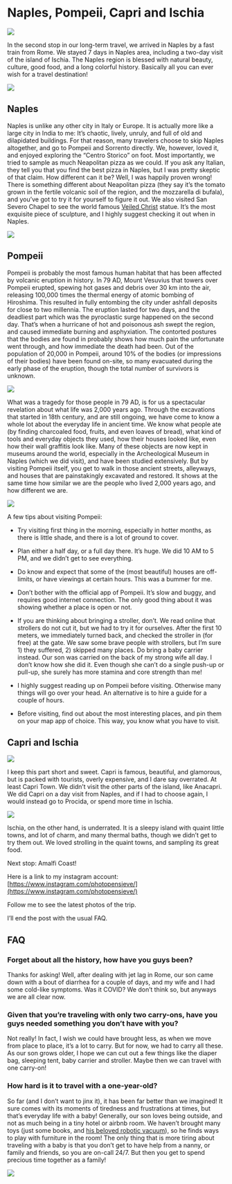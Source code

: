 # Naples, Pompeii, Capri and Ischia

![](https://lh4.googleusercontent.com/ysOuZLB-zJaa3I39o7LtbMs6voU_6UVxQOy73DS8CiLjVdx_WonE3YRhQCyIftHbb50)

In the second stop in our long-term travel, we arrived in Naples by a fast train from Rome. We stayed 7 days in Naples area, including a two-day visit of the island of Ischia. The Naples region is blessed with natural beauty, culture, good food, and a long colorful history. Basically all you can ever wish for a travel destination!

![](https://lh4.googleusercontent.com/vsnM2zNX2ox20LC733QzeL8yg3hT5HblxlUkMEokxj3zY75LjCRg5vo3ZZRZ0-ZvU2Q)

## Naples

Naples is unlike any other city in Italy or Europe. It is actually more like a large city in India to me: It’s chaotic, lively, unruly, and full of old and dilapidated buildings. For that reason, many travelers choose to skip Naples altogether, and go to Pompeii and Sorrento directly. We, however, loved it, and enjoyed exploring the “Centro Storico” on foot. Most importantly, we tried to sample as much Neapolitan pizza as we could. If you ask any Italian, they tell you that you find the best pizza in Naples, but I was pretty skeptic of that claim. How different can it be? Well, I was happily proven wrong! There is something different about Neapolitan pizza (they say it’s the tomato grown in the fertile volcanic soil of the region, and the mozzarella di bufala), and you’ve got to try it for yourself to figure it out. We also visited San Severo Chapel to see the world famous [Veiled Christ](https://www.museosansevero.it/en/the-statue/) statue. It’s the most exquisite piece of sculpture, and I highly suggest checking it out when in Naples.

![](https://lh3.googleusercontent.com/Ec238Ebsi_4lbc17lKuCDT_YAKNwxnTebMCnnQmbvBWgJkBZXXGqrXokQbxJHFjwZlw)

## Pompeii

Pompeii is probably the most famous human habitat that has been affected by volcanic eruption in history. In 79 AD, Mount Vesuvius that towers over Pompeii erupted, spewing hot gases and debris over 30 km into the air, releasing 100,000 times the thermal energy of atomic bombing of Hiroshima. This resulted in fully entombing the city under ashfall deposits for close to two millennia. The eruption lasted for two days, and the deadliest part which was the pyroclastic surge happened on the second day. That’s when a hurricane of hot and poisonous ash swept the region, and caused immediate burning and asphyxiation. The contorted postures that the bodies are found in probably shows how much pain the unfortunate went through, and how immediate the death had been. Out of the population of 20,000 in Pompeii, around 10% of the bodies (or impressions of their bodies) have been found on-site, so many evacuated during the early phase of the eruption, though the total number of survivors is unknown. 

![](https://lh3.googleusercontent.com/oF_OFRzc_nws6_x-Y06zv4Jw0zQZP2IbR18PfAvht3Ku0oERLJ5_olklHbbzJ_kJXR4)

What was a tragedy for those people in 79 AD, is for us a spectacular revelation about what life was 2,000 years ago. Through the excavations that started in 18th century, and are still ongoing, we have come to know a whole lot about the everyday life in ancient time. We know what people ate (by finding charcoaled food, fruits, and even loaves of bread), what kind of tools and everyday objects they used, how their houses looked like, even how their wall graffitis look like. Many of these objects are now kept in museums around the world, especially in the Archeological Museum in Naples (which we did visit), and have been studied extensively. But by visiting Pompeii itself, you get to walk in those ancient streets, alleyways, and houses that are painstakingly excavated and restored. It shows at the same time how similar we are the people who lived 2,000 years ago, and how different we are.

![](https://lh4.googleusercontent.com/jY5yJe8xdR0s6AeCYe9OfKh4jvGYt0WZeKK0mdWEAcOrcIdQ0k8N-Fj2e-Of4raKXf8)

A few tips about visiting Pompeii:

* Try visiting first thing in the morning, especially in hotter months, as there is little shade, and there is a lot of ground to cover.

* Plan either a half day, or a full day there. It’s huge. We did 10 AM to 5 PM, and we didn’t get to see everything.

* Do know and expect that some of the (most beautiful) houses are off-limits, or have viewings at certain hours. This was a bummer for me.

* Don’t bother with the official app of Pompeii. It’s slow and buggy, and requires good internet connection. The only good thing about it was showing whether a place is open or not.

* If you are thinking about bringing a stroller, don’t. We read online that strollers do not cut it, but we had to try it for ourselves. After the first 10 meters, we immediately turned back, and checked the stroller in (for free) at the gate. We saw some brave people with strollers, but I’m sure 1) they suffered, 2) skipped many places. Do bring a baby carrier instead. Our son was carried on the back of my strong wife all day. I don’t know how she did it. Even though she can’t do a single push-up or pull-up, she surely has more stamina and core strength than me!

* I highly suggest reading up on Pompeii before visiting. Otherwise many things will go over your head. An alternative is to hire a guide for a couple of hours.

* Before visiting, find out about the most interesting places, and pin them on your map app of choice. This way, you know what you have to visit.

## Capri and Ischia

![](https://lh4.googleusercontent.com/3XfG-bngbIEwE17p4ZcvxBI4o6d7PZJrMoRl53FZkrSvadcgWfgs_W5fcYlCA9CMImo)

I keep this part short and sweet. Capri is famous, beautiful, and glamorous, but is packed with tourists, overly expensive, and I dare say overrated. At least Capri Town. We didn’t visit the other parts of the island, like Anacapri. We did Capri on a day visit from Naples, and if I had to choose again, I would instead go to Procida, or spend more time in Ischia.

![](https://lh6.googleusercontent.com/MP3Ab2q_4KWpct1-4vGp_ThHoCrEqKcnJLS5-J5GJ4evkHa5db1VVC-xo8FAIPGoop4)

Ischia, on the other hand, is underrated. It is a sleepy island with quaint little towns, and lot of charm, and many thermal baths, though we didn’t get to try them out. We loved strolling in the quaint towns, and sampling its great food.

Next stop: Amalfi Coast!

Here is a link to my instagram account:[https://www.instagram.com/photopensieve/](https://www.instagram.com/photopensieve/)

Follow me to see the latest photos of the trip. 

I’ll end the post with the usual FAQ.

## FAQ

### Forget about all the history, how have you guys been?

Thanks for asking! Well, after dealing with jet lag in Rome, our son came down with a bout of diarrhea for a couple of days, and my wife and I had some cold-like symptoms. Was it COVID? We don’t think so, but anyways we are all clear now.

### Given that you’re traveling with only two carry-ons, have you guys needed something you don’t have with you?
Not really! In fact, I wish we could have brought less, as when we move from place to place, it’s a lot to carry. But for now, we had to carry all these. As our son grows older, I hope we can cut out a few things like the diaper bag, sleeping tent, baby carrier and stroller. Maybe then we can travel with one carry-on!

### How hard is it to travel with a one-year-old?

So far (and I don’t want to jinx it), it has been far better than we imagined! It sure comes with its moments of tiredness and frustrations at times, but that’s everyday life with a baby! Generally, our son loves being outside, and not as much being in a tiny hotel or airbnb room. We haven’t brought many toys (just some books, and [his beloved robotic vacuum](https://photopensieve.github.io/2022/04/25/eurotrip-travel-gear.html)), so he finds ways to play with furniture in the room! The only thing that is more tiring about traveling with a baby is that you don’t get to have help from a nanny, or family and friends, so you are on-call 24/7. But then you get to spend precious time together as a family!

![](https://lh3.googleusercontent.com/cUeuKqXYGqrGcjhYcnN2wuA2AuFmk7OJ98Y5VZIHGkQd-tOGqpFirj_f9-s7GfMjq_U)